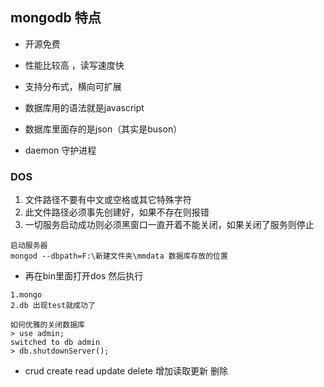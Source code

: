 ## mongodb 特点
- 开源免费
- 性能比较高 ，读写速度快
- 支持分布式，横向可扩展
- 数据库用的语法就是javascript
- 数据库里面存的是json（其实是buson）


- daemon 守护进程

### DOS
1. 文件路径不要有中文或空格或其它特殊字符
2. 此文件路径必须事先创建好，如果不存在则报错
3. 一切服务启动成功则必须黑窗口一直开着不能关闭，如果关闭了服务则停止

```
启动服务器
mongod --dbpath=F:\新建文件夹\mmdata 数据库存放的位置
```

- 再在bin里面打开dos 然后执行
```
1.mongo
2.db 出现test就成功了

```

```
如何优雅的关闭数据库
> use admin;
switched to db admin
> db.shutdownServer();

```
- crud create read update delete 增加读取更新 删除 
